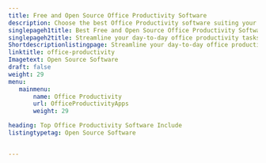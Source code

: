 ```yaml
---
title: Free and Open Source Office Productivity Software
description: Choose the best Office Productivity software suiting your business needs. All the Office Productivity Software listed here are free and open source.
singlepageh1title: Best Free and Open Source Office Productivity Software
singlepageh2title: Streamline your day-to-day office productivity tasks by using the best free and open-source office productivity software.
Shortdescriptionlistingpage: Streamline your day-to-day office productivity tasks by using the best free and open-source office productivity software.
linktitle: office-productivity
Imagetext: Open Source Software 
draft: false
weight: 29
menu:
   mainmenu: 
       name: Office Productivity
       url: OfficeProductivityApps
       weight: 29

heading: Top Office Productivity Software Include
listingtypetag: Open Source Software 


---
```


